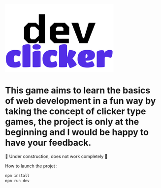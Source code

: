 ![alt text](https://github.com/clm-msch/dev-clicker/blob/dev/client/public/devclicker.svg "Logo Dev Clicker")

# This game aims to learn the basics of web development in a fun way by taking the concept of clicker type games, the project is only at the beginning and I would be happy to have your feedback.

🚧 Under construction, does not work completely 🚧

How to launch the projet : 

```bash
npm install
npm run dev
```
